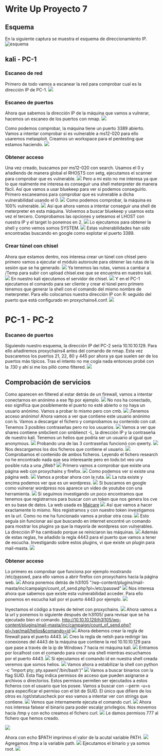 # Write Up Proyecto 7

## Esquema

En la siguiente captura se muestra el esquema de direccionamiento IP.
![esquema](img/image-1.png)

## kali - PC-1

### Escaneo de red

Primero de todo vamos a escanear la red para comprobar cual es la dirección IP de PC-1.
![](./img/Pasted%20image%2020240424190849.png)

### Escaneo de puertos

Ahora que sabemos la dirección IP de la máquina que vamos a vulnerar, hacemos un escaneo de los puertos con nmap.
![](./img/Pasted%20image%2020240424194525.png)

Como podemos comprobar, la máquina tiene un puerto 3389 abierto. Vamos a intentar comprobar si es vulnerable a ms12-020 para ello usaremos metasploit.
Creamos un workspace para el pentesting que estamos haciendo.
![](./img/Pasted%20image%2020240424194733.png)

### Obtener acceso

Una vez creado, buscamos por ms12-020 con search. Usamos el 0 y añadiendo de manera global el RHOSTS con setg, ejecutamos el scanner para comprobar que es vulnerable.
![](./img/Pasted%20image%2020240424194834.png)
Pero a mi esto no me interesa ya que lo que realmente me interesa es conseguir una shell meterpreter de manera fácil. 
Así que vamos a usar bluekeep para ver si podemos conseguirlo. Primero escaneamos para comprobar que es vulnerable a dicha vulnerabilidad usando el 0.
![](./img/Pasted%20image%2020240424195058.png)
Como podemos comprobar, la máquina es 100% vulnerable.
![](./img/Pasted%20image%2020240424195141.png)
Así que ahora vamos a intentar conseguir una shell de meterpreter en esta máquina. Volvemos a buscar bluekeep y usamos esta vez el tercero. Comprobamos las opciones y seteamos el LHOST con nuestra IP y el target lo ponemos en 2.
![](Pasted%20image%2020240424200507.png)
Lo ejecutamos para obtener la shell y como vemos somos SYSTEM.
![](Pasted%20image%2020240424200950.png)
Estas vulnerabilidades han sido encontradas buscando en google como explotar el puerto 3389.

### Crear túnel con chisel

Ahora que estamos dentro, nos interesa crear un túnel con chisel pero primero vamos a ejecutar el módulo autoroute para obtener las rutas de la sesión que se ha generado.
![](./img/Pasted%20image%2020240424201330.png)
Ya tenemos las rutas, vamos a cambar a /Temp para subir con upload chisel.exe que se encuentra en nuestro kali.
![](./img/Pasted%20image%2020240424201643.png)
En nuestro kali ejecutamos el servidor de chisel.
![](./img/Pasted%20image%2020240424201740.png)
Y en el PC-1 ejecutamos el comando para ser cliente y crear el túnel pero primero tenemos que generar la shell con el comando del mismo nombre de meterpreter. Para ello colocamos nuestra dirección IP con R: seguido del puerto que está configurado en proxychains4.conf.
![](./img/Pasted%20image%2020240424201949.png)

# PC-1 - PC-2

### Escaneo de puertos

Siguiendo nuestro esquema, la dirección IP del PC-2 sería 10.10.10.129. Para ello añadiremos proxychains4 antes del comando de nmap. Esta vez buscaremos los puertos 21, 22, 80 y 445 por ahora ya que suelen ser de los puertos más típicos.  Tras el intento no me cogía nada entonces probé con la .130 y ahí si me los pilló como filtered.
![](./img/Pasted%20image%2020240424210445.png)

## Comprobación de servicios

Como aparecen en filtered al estar detrás de un firewall, vamos a intentar conectarnos en anónimo a ese ftp por ejemplo.
![](./img/Pasted%20image%2020240424211047.png)
No nos ha conectado, eso significa que posiblemente el puerto no esté abierto o no haya un usuario anónimo.  Vamos a probar lo mismo pero con cmb.
![](./img/Pasted%20image%2020240424211146.png)
¡Tenemos acceso anónimo! Ahora vamos a ver que contiene este usuario anónimo con ls. Vamos a descargar el fichero y comprobamos su contenido con cat. Tenemos 3 posibles contraseñas pero no los usuarios.
![](./img/Pasted%20image%2020240424211414.png)
Vamos a ver que shares contiene smbclient con smblienct -L, la dirección IP y la contraseña de nuestro kali. Tenemos un helios que podría ser un usuario al igual que anonymous.
![](./img/Pasted%20image%2020240424211909.png)
Probando una de las 3 contraseñas funcionó con qwerty.
![](./img/Pasted%20image%2020240424212116.png)
Nos descargamos los dos ficheros que contiene el usuario.
![](./img/Pasted%20image%2020240424212501.png)
Comprobamos el contenido de ambos ficheros. Leyendo el fichero research no he encontrado nada que sea interesante pero en todo.txt veo una posible ruta a una ¿Web?
![](./img/Pasted%20image%2020240424212720.png)
Primero vamos a comprobar que existe una página web con proxychains y firefox. 
![](./img/Pasted%20image%2020240424213101.png)
Como podemos ver si existe una página web.
![](./img/Pasted%20image%2020240424212805.png)
Vamos a probar ahora con la ruta.
![](./img/Pasted%20image%2020240424213039.png)
La ruta existe y encima podemos ver que es un wordpress.
![](./img/Pasted%20image%2020240424213020.png)
Si buscamos en google como vulnerar wordpress nos aparece un video de youtube con una herramienta.
![](./img/Pasted%20image%2020240424213424.png)
Si seguimos investigando un poco encontramos que tenemos que registrarnos para buscar con un token que nos genera los cve en su base de datos. La web usada es [Malcare](./img/https://www.malcare.com/blog/how-to-use-wpscan/)
![](Pasted%20image%2020240424214224.png)
Así que vamos a hacer exactamente lo mismo. Nos registramos y con nuestro token investigamos en la url. Como no me ha funcionado vamos a probar otra cosa.
![](./img/Pasted%20image%2020240424214955.png)
Esto seguía sin funcionar así que buscando en internet encontré un comando para mostrar los plugins ya que la mayoría de wordpress son vulnerables. La dirección IP ha cambiado porque se reiniciaron las máquinas.
![](./img/Pasted%20image%2020240425090345.png)
Además de estas reglas, he añadido la regla 4443 para el puerto que vamos a tener de escucha.
Investigando sobre estos plugins, vi que existe un plugin para mail-masta.
![](./img/Pasted%20image%2020240425090510.png)

### Obtener acceso 

Lo primero es comprobar que funciona por ejemplo mostrando /etc/passwd, para ello vamos a abrir firefox con proxychains hacia la página web.
![](./img/Pasted%20image%2020240425090810.png)
Ahora ponemos detrás de h3l105 "/wp-content/plugins/mail-masta/inc/campaign/count_of_send.php?pl=/etc/passwd"
![](./img/Pasted%20image%2020240425090657.png)
Nos interesa ahora que sabemos que existe esta vulnerabilidad acceder. Para ello ponemos en escucha kali por el puerto 4443 por ejemplo.
![](./img/Pasted%20image%2020240425090934.png)

Inyectamos el código a través de telnet con proxychains.
![](./img/Pasted%20image%2020240425091214.png)
Ahora vamos a la url y ponemos lo siguiente después de h3l105/ para revisar que se ha ejecutado bien el comando. http://10.10.10.129/h3l105/wp-content/plugins/mail-masta/inc/campaign/count_of_send.php?pl=/var/mail/helios&comando=id
![](./img/Pasted%20image%2020240425091420.png)
Ahora debemos crear la regla de firewall para el puerto 4443.
![](./img/Pasted%20image%2020240425095123.png)
Creo la regla de netsh para redirigir las conexiones del 4443 de la máquina que contiene la red 10.10.10.129 para que pase a través de la ip de Windows 7 hacia mi máquina kali.
![](./img/Pasted%20image%2020240425095712.png)
Entramos por localhost con el comando para crear una shell mientras escuchamos por el puerto 4443.
![](./img/Pasted%20image%2020240425095903.png)
Si ejecutamos el comando id en nuestra shell creada veremos que somos helios.
![](./img/Pasted%20image%2020240425095956.png)
Vamos ahora a estabilizar la shell con python -c “import pty; pty.spawn('/bin/bash')”
![](./img/Pasted%20image%2020240425100103.png)
Vamos a buscar binarios con la flag SUID. Esta flag indica permisos de acceso que pueden asignarse a archivos o directorios. Estos permisos permiten ser ejecutados a estos ficheros con el usuario que los posee.
Vamos a buscar con --perm -u=s para especificar el permiso con el bit de SUID.
El único que difiere de los otros es /opt/statuscheck por eso vamos a intentar ver con strings que contiene.
![](./img/Pasted%20image%2020240425100513.png)
Vemos que internamente ejecuta el comando curl.
![](./img/Pasted%20image%2020240425100735.png)
Ahora nos interesa falsear el binario para poder escalar privilegios. Nos movemos hacia /tmp y con echo creamos el fichero curl.
![](./img/Pasted%20image%2020240425101129.png)
Le damos permisos 777 al fichero que hemos creado.

![](./img/Pasted%20image%2020240425101208.png)

Ahora con echo $PATH imprimos el valor de la acutal variable PATH.
![](./img/Pasted%20image%2020240425101314.png)
Agregamos /tmp a la variable path.
![](./img/Pasted%20image%2020240425101354.png)
Ejecutamos el binario y ya somos root.
![](./img/Pasted%20image%2020240425101444.png)
